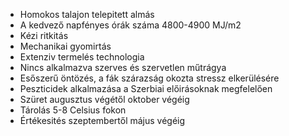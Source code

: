 * Homokos talajon telepitett almás
* A kedvező napfényes órák száma 4800-4900 MJ/m2
* Kézi ritkitás
* Mechanikai gyomirtás
* Extenziv termelés technologia
* Nincs alkalmazva szerves és szervetlen műtrágya
* Esőszerű öntözés, a fák szárazság okozta stressz elkerülésére
* Peszticidek alkalmazása a Szerbiai előirásoknak megfelelően
* Szüret augusztus végétől oktober végéig
* Tárolás 5-8 Celsius fokon
* Értékesités szeptembertől május végéig
